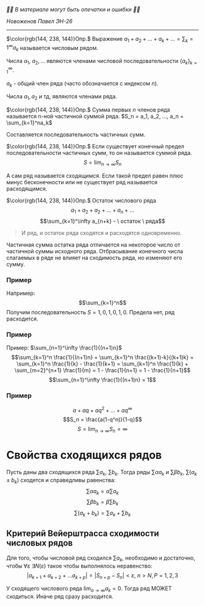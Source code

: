 *🚨🚨 В материале могут быть опечатки и ошибки 🚨🚨*

*Новоженов Павел*
*ЭН-26*

---

$\color{rgb(144, 238, 144)}Опр.$ Выражение $a_1 + a_2 + ... + a_k + ... =\sum_k=1^\infty a_k$ называется числовым рядом. 

Числа $a_1, \ a_2, ...$ являются членами числовой последовательности $\{a_k\}_{k=1}^\infty$.

$a_k$ - общий член ряда (часто обозначается с индексом $n$).

Числа $a_1, a_2$ и тд, являются членами ряда.

$\color{rgb(144, 238, 144)}Опр.$ Сумма первых $n$ членов ряда называется n-ной частичной суммой ряда. $S_n = a_1, a_2, ..., a_n = \sum_{k=1}^na_k$

Составляется последовательность частичных сумм.

$\color{rgb(144, 238, 144)}Опр.$ Если существует конечный предел последовательности частичных сумм, то он называется суммой ряда.
$$S = \lim_{n \rightarrow \infty} S_n$$

А сам ряд называется сходящимся. Если такой предел равен плюс минус бесконечности или не существует ряд называется расходящимся.

$\color{rgb(144, 238, 144)}Опр.$ Остаток числового ряда
$$a_1 + a_2 + a_2 + ... + a_n + ...$$
$$\sum_{k=1}^\infty a_{n+k} - \ остаток \ ряда$$

> И ряд, и остаток ряда сходятся и расходятся одновременно.

Частичная сумма остатка ряда отличается на некоторое число от частичной суммы исходного ряда. Отбрасывание конечного числа слагаемых в ряде не влияет на сходимость ряда, но изменяют его сумму.

### Пример
Например: $$\sum_{k=1}^n$$
Получим последовательность $S = 1, 0 ,1, 0 ,1, 0$. Предела нет, ряд расходится.

### Пример
Пример: $\sum_{n=1}^\infty \frac{1}{(n+1)n}$
$$\sum_{k=1}^n \frac{1}{(n+1)n} = \sum_{k=1}^n \frac{(k+1)-k}{(k+1)k} = \sum_{k=1}^n \frac{1}{k} - \frac{1}{k+1} = \sum_{k=1}^n \frac{1}{k} + \sum_{m=2}^{n+1} \frac{1}{m} = 1 - \frac{1}{n+1} = 1 - \frac{1}{n+1}$$
$$\sum_{n=1}^\infty \frac{1}{(n+1)n} = 1$$

### Пример
$$a + aq + aq^2 + ... + aq^\infty$$
$$S_n = \frac{a(1-q^n)}{1-q}$$
$$S = \lim_{n \rightarrow \infty} S_n = \infty$$

# Свойства сходящихся рядов
Пусть даны два сходящихся ряда $\sum a_k$, $\sum b_k$. Тогда ряды $\sum \alpha a_k$ и $\sum \beta b_k$, $\sum(a_k \pm b_k)$ сходятся и справедливы равенства:
$$\sum \alpha a_k = \alpha \sum a_k$$
$$\sum \beta b_k = \beta \sum b_k$$
$$\sum (a_k + b_k) = \sum a_k + \sum b_k$$

## Критерий Вейерштрасса сходимости числовых рядов
Для того, чтобы числовой ряд сходился $\sum a_k$, необходимо и достаточно, чтобы $\forall \varepsilon \ \exists N(\varepsilon)$ такое чтобы выполнялось неравенство:
$$|a_{k+1} + a_{k+2} + ... a_{k+p}| = |S_{n+p} - S_n| < \varepsilon, \ n > N, P = 1,2,3$$

У сходящего числового ряда $\lim_{a \rightarrow \infty} a_k = 0$. Тогда ряд МОЖЕТ сходиться. Иначе ряд сразу расходится.